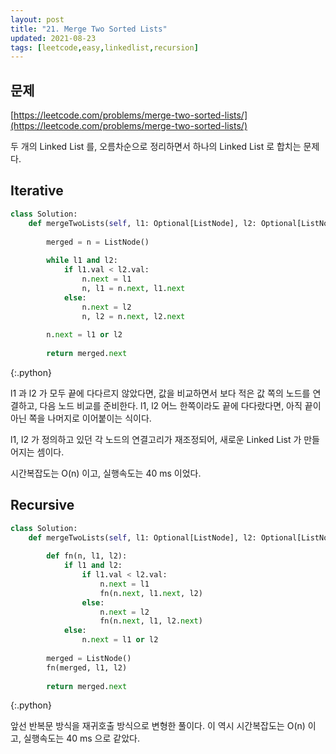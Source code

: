 ```yaml
---
layout: post
title: "21. Merge Two Sorted Lists"
updated: 2021-08-23
tags: [leetcode,easy,linkedlist,recursion]
---
```


## 문제

[https://leetcode.com/problems/merge-two-sorted-lists/](https://leetcode.com/problems/merge-two-sorted-lists/)

두 개의 Linked List 를, 오름차순으로 정리하면서 하나의 Linked List 로 합치는 문제다.

## Iterative

```py
class Solution:
    def mergeTwoLists(self, l1: Optional[ListNode], l2: Optional[ListNode]) -> Optional[ListNode]:
        
        merged = n = ListNode()
        
        while l1 and l2:
            if l1.val < l2.val:
                n.next = l1
                n, l1 = n.next, l1.next
            else:
                n.next = l2
                n, l2 = n.next, l2.next
                
        n.next = l1 or l2
        
        return merged.next
```
{:.python}

l1 과 l2 가 모두 끝에 다다르지 않았다면, 값을 비교하면서 보다 적은 값 쪽의 노드를 연결하고, 다음 노드 비교를 준비한다. l1, l2 어느 한쪽이라도 끝에 다다랐다면, 아직 끝이 아닌 쪽을 나머지로 이어붙이는 식이다.

l1, l2 가 정의하고 있던 각 노드의 연결고리가 재조정되어, 새로운 Linked List 가 만들어지는 셈이다.

시간복잡도는 O(n) 이고, 실행속도는 40 ms 이었다.

## Recursive

```py
class Solution:
    def mergeTwoLists(self, l1: Optional[ListNode], l2: Optional[ListNode]) -> Optional[ListNode]:
        
        def fn(n, l1, l2):
            if l1 and l2:
                if l1.val < l2.val:
                    n.next = l1
                    fn(n.next, l1.next, l2)
                else:
                    n.next = l2
                    fn(n.next, l1, l2.next)
            else:
                n.next = l1 or l2
                
        merged = ListNode()
        fn(merged, l1, l2)
        
        return merged.next
```
{:.python}

앞선 반복문 방식을 재귀호출 방식으로 변형한 풀이다. 이 역시 시간복잡도는 O(n) 이고, 실행속도는 40 ms 으로 같았다.